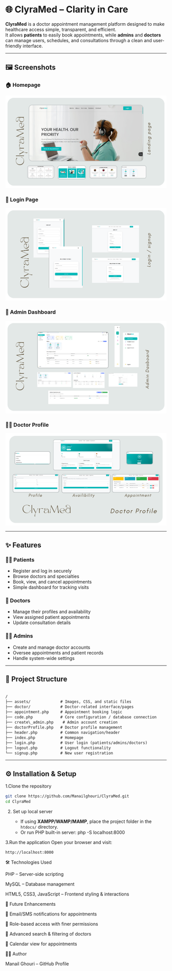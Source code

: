 
# 🌐 ClyraMed – Clarity in Care  

**ClyraMed** is a doctor appointment management platform designed to make healthcare access simple, transparent, and efficient.  
It allows **patients** to easily book appointments, while **admins** and **doctors** can manage users, schedules, and consultations through a clean and user-friendly interface.  

---

## 🖼 Screenshots  

### 🏠 Homepage  
![Homepage](assets/1.png)  

### 🔐 Login Page  
![Login](assets/2.png)  

### 📅 Admin Dashboard  
![Admin Dashboard](assets/3.png)  

### 👨‍⚕️ Doctor Profile  
![Doctor Profile](assets/4.png)  

---

## ✨ Features  

### 👩‍⚕️ Patients  
- Register and log in securely  
- Browse doctors and specialties  
- Book, view, and cancel appointments  
- Simple dashboard for tracking visits  

### 🏥 Doctors  
- Manage their profiles and availability  
- View assigned patient appointments  
- Update consultation details  

### 👨‍💼 Admins  
- Create and manage doctor accounts  
- Oversee appointments and patient records  
- Handle system-wide settings  

---

## 📂 Project Structure  

```

/
├── assets/             # Images, CSS, and static files
├── doctor/             # Doctor-related interface/pages
├── appointment.php     # Appointment booking logic
├── code.php            # Core configuration / database connection
├── create\_admin.php    # Admin account creation
├── doctorProfile.php   # Doctor profile management
├── header.php          # Common navigation/header
├── index.php           # Homepage
├── login.php           # User login (patients/admins/doctors)
├── logout.php          # Logout functionality
└── signup.php          # New user registration

````

---

## ⚙️ Installation & Setup  

1.Clone the repository
   ```bash
   git clone https://github.com/Manailghouri/ClyraMed.git
   cd ClyraMed
````

2. Set up local server

   * If using **XAMPP/WAMP/MAMP**, place the project folder in the `htdocs/` directory.
   * Or run PHP built-in server:
     php -S localhost:8000

3.Run the application
   Open your browser and visit:

   ```
   http://localhost:8000

   ````

🛠 Technologies Used

PHP – Server-side scripting

MySQL – Database management

HTML5, CSS3, JavaScript – Frontend styling & interactions

🚀 Future Enhancements

📩 Email/SMS notifications for appointments

🔐 Role-based access with finer permissions

🔎 Advanced search & filtering of doctors

📆 Calendar view for appointments

👨‍💻 Author

Manail Ghouri – GitHub Profile